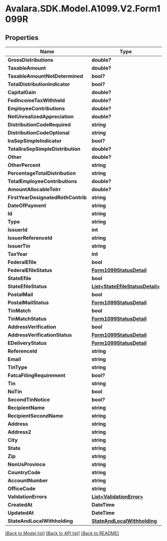 # Avalara.SDK.Model.A1099.V2.Form1099R

## Properties

Name | Type | Description | Notes
------------ | ------------- | ------------- | -------------
**GrossDistributions** | **double?** |  | [optional] 
**TaxableAmount** | **double?** |  | [optional] 
**TaxableAmountNotDetermined** | **bool?** |  | [optional] 
**TotalDistributionIndicator** | **bool?** |  | [optional] 
**CapitalGain** | **double?** |  | [optional] 
**FedIncomeTaxWithheld** | **double?** |  | [optional] 
**EmployeeContributions** | **double?** |  | [optional] 
**NetUnrealizedAppreciation** | **double?** |  | [optional] 
**DistributionCodeRequired** | **string** |  | [optional] 
**DistributionCodeOptional** | **string** |  | [optional] 
**IraSepSimpleIndicator** | **bool?** |  | [optional] 
**TotalIraSepSimpleDistribution** | **double?** |  | [optional] 
**Other** | **double?** |  | [optional] 
**OtherPercent** | **string** |  | [optional] 
**PercentageTotalDistribution** | **string** |  | [optional] 
**TotalEmployeeContributions** | **double?** |  | [optional] 
**AmountAllocableToIrr** | **double?** |  | [optional] 
**FirstYearDesignatedRothContrib** | **string** |  | [optional] 
**DateOfPayment** | **string** |  | [optional] 
**Id** | **string** |  | [optional] 
**Type** | **string** |  | [optional] 
**IssuerId** | **int** |  | [optional] 
**IssuerReferenceId** | **string** |  | [optional] 
**IssuerTin** | **string** |  | [optional] 
**TaxYear** | **int** |  | [optional] 
**FederalEfile** | **bool** |  | [optional] 
**FederalEfileStatus** | [**Form1099StatusDetail**](Form1099StatusDetail.md) |  | [optional] 
**StateEfile** | **bool** |  | [optional] 
**StateEfileStatus** | [**List&lt;StateEfileStatusDetail&gt;**](StateEfileStatusDetail.md) |  | [optional] 
**PostalMail** | **bool** |  | [optional] 
**PostalMailStatus** | [**Form1099StatusDetail**](Form1099StatusDetail.md) |  | [optional] 
**TinMatch** | **bool** |  | [optional] 
**TinMatchStatus** | [**Form1099StatusDetail**](Form1099StatusDetail.md) |  | [optional] 
**AddressVerification** | **bool** |  | [optional] 
**AddressVerificationStatus** | [**Form1099StatusDetail**](Form1099StatusDetail.md) |  | [optional] 
**EDeliveryStatus** | [**Form1099StatusDetail**](Form1099StatusDetail.md) |  | [optional] 
**ReferenceId** | **string** |  | [optional] 
**Email** | **string** |  | [optional] 
**TinType** | **string** |  | [optional] 
**FatcaFilingRequirement** | **bool?** |  | [optional] 
**Tin** | **string** |  | [optional] 
**NoTin** | **bool** |  | [optional] 
**SecondTinNotice** | **bool?** |  | [optional] 
**RecipientName** | **string** |  | [optional] 
**RecipientSecondName** | **string** |  | [optional] 
**Address** | **string** |  | [optional] 
**Address2** | **string** |  | [optional] 
**City** | **string** |  | [optional] 
**State** | **string** |  | [optional] 
**Zip** | **string** |  | [optional] 
**NonUsProvince** | **string** |  | [optional] 
**CountryCode** | **string** |  | [optional] 
**AccountNumber** | **string** |  | [optional] 
**OfficeCode** | **string** |  | [optional] 
**ValidationErrors** | [**List&lt;ValidationError&gt;**](ValidationError.md) |  | [optional] 
**CreatedAt** | **DateTime** |  | [optional] 
**UpdatedAt** | **DateTime** |  | [optional] 
**StateAndLocalWithholding** | [**StateAndLocalWithholding**](StateAndLocalWithholding.md) |  | [optional] 

[[Back to Model list]](../../../README.md#documentation-for-models) [[Back to API list]](../../../README.md#documentation-for-api-endpoints) [[Back to README]](../../../README.md)

